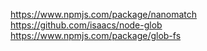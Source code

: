https://www.npmjs.com/package/nanomatch
https://github.com/isaacs/node-glob
https://www.npmjs.com/package/glob-fs
